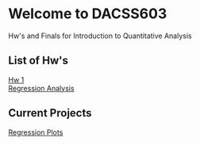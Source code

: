 # Welcome to DACSS603
Hw's and Finals for Introduction to Quantitative Analysis





## List of Hw's

[Hw 1](https://pjsulliv34.github.io/DACSS603/HomeWork1.html)<br/>
[Regression Analysis](https://pjsulliv34.github.io/DACSS603/Final_Project.html)




## Current Projects

[Regression Plots](https://pjsulliv34.shinyapps.io/Regression_Plots/)
